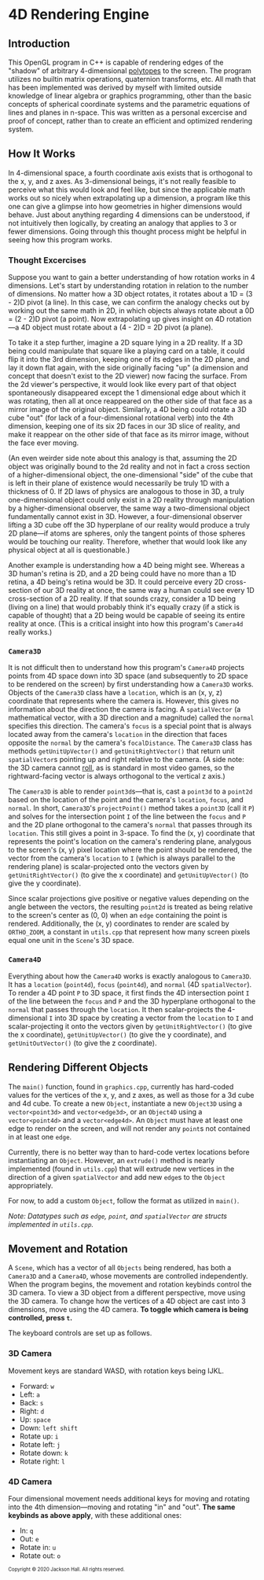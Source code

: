 # 4D Rendering Engine

## Introduction
This OpenGL program in C++ is capable of rendering edges of the "shadow" of arbitrary 4-dimensional [polytopes](https://en.wikipedia.org/wiki/Polytope)
to the screen. The program utilizes no builtin matrix operations, quaternion transforms, etc. All math that has been implemented
was derived by myself with limited outside knowledge of linear algebra or graphics programming, other than the basic concepts of
spherical coordinate systems and the parametric equations of lines and planes in n-space. This was written as a personal excercise
and proof of concept, rather than to create an efficient and optimized rendering system.

## How It Works
In 4-dimensional space, a fourth coordinate axis exists that is orthogonal to the x, y, and z axes. As 3-dimensional beings, it's not
really feasible to perceive what this would look and feel like, but since the applicable math works out so nicely when extrapolating up a
dimension, a program like this one can give a glimpse into how geometries in higher dimensions would behave. Just about anything 
regarding 4 dimensions can be understood, if not intuitively then logically, by creating an analogy that applies to 3 or fewer dimensions. 
Going through this thought process might be helpful in seeing how this program works.

### Thought Excercises
Suppose you want to gain a better understanding of how rotation works in 4 dimensions. Let's start by understanding rotation
in relation to the number of dimensions. No matter how a 3D object rotates, it rotates about a 1D = (3 - 2)D pivot (a 
line). In this case, we can confirm the analogy checks out by working out the same math in 2D, in which objects always rotate about a
0D = (2 - 2)D pivot (a point). Now extrapolating up gives insight on 4D rotation—a 4D object must rotate about a (4 - 2)D = 2D pivot 
(a plane).

To take it a step further, imagine a 2D
square lying in a 2D reality. If a 3D being could manipulate that square like a playing card on a table, it could flip it 
into the 3rd dimension, keeping one of its edges in the 2D plane, and lay it down flat again, with the side originally facing "up" (a dimension and concept
that doesn't exist to the 2D viewer) now facing the surface. From the 2d viewer's perspective, it would look like every part of that object 
spontaneously disappeared except the 1 dimensional edge about which it was rotating, then all at once reappeared on the other side of that face
as a mirror image of the original object. Similarly, a 4D being could rotate a 3D cube "out" (for lack of a four-dimensional rotational verb) into 
the 4th dimension, keeping one of its six 2D faces in our 3D slice of reality, and make it reappear on the other side of that face as its mirror image, without the face
ever moving.

(An even weirder side note about this analogy is that, assuming the 2D object was originally bound to the 2d reality and not in fact a cross section
of a higher-dimensional object, the one-dimensional "side" of the cube that is left in their plane of existence would necessarily be truly 1D with a thickness 
of 0. If 2D laws of physics are analogous to those in 3D, a truly one-dimensional object could only exist in a 2D reality through manipulation by
a higher-dimensional observer, the same way a two-dimensional object fundamentally cannot exist in 3D. However, a four-dimensional observer lifting a 3D
cube off the 3D hyperplane of our reality would produce a truly 2D plane—if atoms are spheres, only the tangent points of those spheres would
be touching our reality. Therefore, whether that would look like any physical object at all is questionable.)

Another example is understanding how a 4D being might see. Whereas a 3D human's retina is 2D, and a 2D being could have no more
than a 1D retina, a 4D being's retina would be 3D. It could perceive every 2D cross-section of our 3D reality at once, the same
way a human could see every 1D cross-section of a 2D reality. If that sounds crazy, consider a 1D being (living on a line) that 
would probably think it's equally crazy (if a stick is capable of thought) that a 2D being would be capable of seeing its entire
reality at once. (This is a critical insight into how this program's `Camera4d` really works.)

### `Camera3D`
It is not difficult then to understand how this program's `Camera4D` projects points from 4D space down into 3D 
space (and subsequently to 2D space to be rendered on the screen) by first understanding how a `Camera3D` works. Objects 
of the `Camera3D` class have a `location`, which is an (x, y, z) coordinate that represents where the camera is. However, this gives
no information about the direction the camera is facing. A `spatialVector` (a mathematical vector, with a 3D direction and a
magnitude) called the `normal` specifies this direction. The camera's `focus` is a special point that is always located away from
the camera's `location` in the direction that faces opposite the `normal` by the camera's `focalDistance`. The `Camera3D` class 
has methods `getUnitUpVector()` and `getUnitRightVector()` that return unit `spatialVector`s pointing up and right relative to the camera. 
(A side note: the 3D camera cannot [roll](https://en.wikipedia.org/wiki/Aircraft_principal_axes), as is standard in most video games,
so the rightward-facing vector is always orthogonal to the vertical z axis.)

The `Camera3D` is able to render `point3d`s—that is, cast a `point3d` to a `point2d` based on the location of the point and the
camera's `location`, `focus`, and `normal`. In short, `Camera3D`'s `projectPoint()` method takes a `point3D` (call it `P`) and solves
for the intersection point `I` of the line between the `focus` and `P` and the 2D plane orthogonal to the camera's `normal` that
passes through its `location`. This still gives a point in 3-space. To find the (x, y) coordinate that represents the point's
location on the camera's rendering plane, analygous to the screen's (x, y) pixel location where the point should be rendered, the vector
from the camera's `location` to `I` (which is always parallel to the rendering plane) is scalar-projected onto the vectors given by
`getUnitRightVector()` (to give the x coordinate) and `getUnitUpVector()` (to give the y coordinate).

Since scalar projections give positive or negative values depending on the angle between the vectors, the resulting `point2d` is 
treated as being relative to the screen's center as (0, 0) when an `edge` containing the point is rendered. Additionally, the
(x, y) coordinates to render are scaled by `ORTHO_ZOOM`, a constant in `utils.cpp` that represent how many screen pixels equal
one unit in the `Scene`'s 3D space.

### `Camera4D`
Everything about how the `Camera4D` works is exactly analogous to `Camera3D`. It has a `location` (`point4d`), `focus` (`point4d`), 
and `normal` (4D `spatialVector`). To render a 4D point `P` to 3D space, it first finds the 4D intersection point `I` of the line 
between the `focus` and `P` and the 3D hyperplane orthogonal to the `normal` that passes through the `location`. It then 
scalar-projects the 4-dimensional `I` into 3D space by creating a vector from the `location` to `I` and scalar-projecting it onto 
the vectors given by `getUnitRightVector()` (to give the x coordinate), `getUnitUpVector()` (to give the y coordinate), and 
`getUnitOutVector()` (to give the z coordinate). 

## Rendering Different Objects
The `main()` function, found in `graphics.cpp`, currently has hard-coded values for the vertices of the x, y, and z axes, as well
as those for a 3d cube and 4d cube. To create a new `Object`, instantiate a new `Object3D` using a `vector<point3d>` and 
`vector<edge3d>`, or an `Object4D` using a `vector<point4d>` and a `vector<edge4d>`. An `Object` must have at least one edge to
render on the screen, and will not render any `point`s not contained in at least one `edge`.

Currently, there is no better way than to hard-code vertex locations before instantiating an `Object`. However, an `extrude()`
method is nearly implemented (found in `utils.cpp`) that will extrude new vertices in the direction of a given `spatialVector`
and add new `edge`s to the `Object` appropriately.

For now, to add a custom `Object`, follow the format as utilized in `main()`.

<i>Note: Datatypes such as `edge`, `point`, and `spatialVector` are structs implemented in `utils.cpp`.</i>

## Movement and Rotation
A `Scene`, which has a vector of all `Objects` being rendered, has both a `Camera3D` and a `Camera4D`, whose movements are controlled
independently. When the program begins, the movement and rotation keybinds control the 3D camera. To view a 3D object from a
different perspective, move using the 3D camera. To change how the vertices of a 4D object are cast into 3 dimensions, move using
the 4D camera. <b>To toggle which camera is being controlled, press `t`.</b>

The keyboard controls are set up as follows.

### 3D Camera
Movement keys are standard WASD, with rotation keys being IJKL.
  - Forward: `w`
  - Left: `a`
  - Back: `s`
  - Right: `d`
  - Up: `space`
  - Down: `left shift`
  - Rotate up: `i`
  - Rotate left: `j`
  - Rotate down: `k`
  - Rotate right: `l`
### 4D Camera
Four dimensional movement needs additional keys for moving and rotating into the 4th dimension—moving and rotating "in" and "out".
<b>The same keybinds as above apply</b>, with these additional ones:
  - In: `q`
  - Out: `e`
  - Rotate in: `u`
  - Rotate out: `o`

<sub><sup>Copyright © 2020 Jackson Hall. All rights reserved.</sup></sub>
